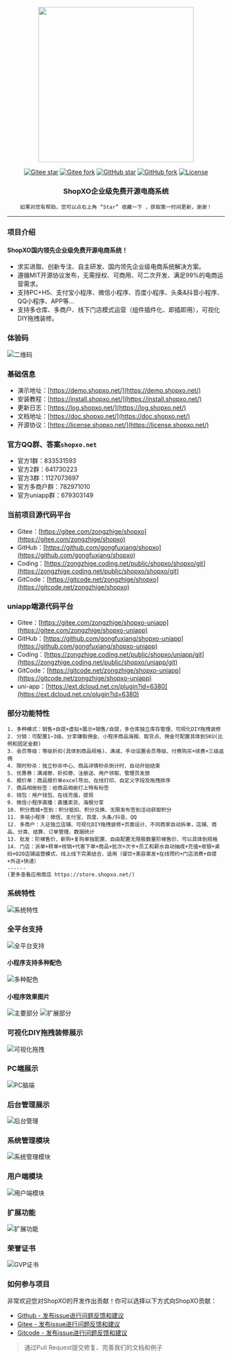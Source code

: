 <p align="center">
<img src="https://doc.shopxo.net/upload/image/20210727/1627379966617129.jpg" width="360" />
</p>

<div align="center">

[![Gitee star](https://gitee.com/zongzhige/shopxo/badge/star.svg?theme=gvp)](https://gitee.com/zongzhige/shopxo/stargazers)
[![Gitee fork](https://gitee.com/zongzhige/shopxo/badge/fork.svg?theme=gvp)](https://gitee.com/zongzhige/shopxo/members)
[![GitHub star](https://img.shields.io/github/stars/gongfuxiang/shopxo?logo=github)](https://github.com/gongfuxiang/shopxo/stargazers)
[![GitHub fork](https://img.shields.io/github/forks/gongfuxiang/shopxo?logo=github)](https://github.com/gongfuxiang/shopxo/network)
[![License](https://img.shields.io/badge/license-MIT-green)](https://gitee.com/zongzhige/shopxo/blob/master/LICENSE) 

</div>

<h3 align="center">ShopXO企业级免费开源电商系统</h3>

<div align="center">

```shell
如果对您有帮助，您可以点右上角 “Star” 收藏一下 ，获取第一时间更新，谢谢！
```

</div>

------------------------------------------------------------------------

### 项目介绍
#### ShopXO国内领先企业级免费开源电商系统！
* 求实进取、创新专注、自主研发、国内领先企业级电商系统解决方案。
* 遵循MIT开源协议发布，无需授权、可商用、可二次开发、满足99%的电商运营需求。
* 支持PC+H5、支付宝小程序、微信小程序、百度小程序、头条&抖音小程序、QQ小程序、APP等...
* 支持多仓库、多商户、线下门店模式运营（组件插件化、即插即用），可视化DIY拖拽装修。

### 体验码
![二维码](https://doc.shopxo.net/upload/image/20211211/1639234221484373.jpg "qrcode.jpg")


### 基础信息
* 演示地址：[https://demo.shopxo.net/](https://demo.shopxo.net/)
* 安装教程：[https://install.shopxo.net/](https://install.shopxo.net/)
* 更新日志：[https://log.shopxo.net/](https://log.shopxo.net/)
* 文档地址：[https://doc.shopxo.net/](https://doc.shopxo.net/)
* 开源协议：[https://license.shopxo.net/](https://license.shopxo.net/)

### 官方QQ群、答案`shopxo.net`
* 官方1群：833531593
* 官方2群：641730223
* 官方3群：1127073697
* 官方多商户群：782971010
* 官方uniapp群：679303149

### 当前项目源代码平台
* Gitee：[https://gitee.com/zongzhige/shopxo](https://gitee.com/zongzhige/shopxo)
* GitHub：[https://github.com/gongfuxiang/shopxo](https://github.com/gongfuxiang/shopxo)
* Coding：[https://zongzhige.coding.net/public/shopxo/shopxo/git](https://zongzhige.coding.net/public/shopxo/shopxo/git)
* GitCode：[https://gitcode.net/zongzhige/shopxo](https://gitcode.net/zongzhige/shopxo)

### uniapp端源代码平台
* Gitee：[https://gitee.com/zongzhige/shopxo-uniapp](https://gitee.com/zongzhige/shopxo-uniapp)
* GitHub：[https://github.com/gongfuxiang/shopxo-uniapp](https://github.com/gongfuxiang/shopxo-uniapp)
* Coding：[https://zongzhige.coding.net/public/shopxo/uniapp/git](https://zongzhige.coding.net/public/shopxo/uniapp/git)
* GitCode：[https://gitcode.net/zongzhige/shopxo-uniapp](https://gitcode.net/zongzhige/shopxo-uniapp)
* uni-app：[https://ext.dcloud.net.cn/plugin?id=6380](https://ext.dcloud.net.cn/plugin?id=6380)

### 部分功能特性
~~~
1. 多种模式：销售+自提+虚拟+展示+销售/自提，多仓库独立库存管理、可视化DIY拖拽装修
2. 分销：可配置1~3级、分享赚取佣金、小程序商品海报、取货点、佣金可配置具体到SKU(比例和固定金额)
3. 会员等级：等级折扣(具体到商品规格)、满减、手动设置会员等级、付费购买+续费+三级返佣
4. 限时秒杀：独立秒杀中心、商品详情秒杀倒计时、自动开始结束
5. 优惠券：满减劵、折扣劵、注册送、用户领取、管理员发放
6. 报价单：商品报价单excel导出、在线打印、自定义字段及拖拽排序
7. 商品相册标签：给商品相册打上特有标签
8. 钱包：用户钱包、在线充值，提现
9. 微信小程序直播：直播卖货、海报分享
10. 积分商城+签到：积分抵扣、积分兑换、无限发布签到活动获取积分
11. 多端小程序：微信、支付宝、百度、头条/抖音、QQ
12. 多商户：入驻独立店铺、可视化DIY拖拽装修+页面设计、不同商家自动拆单，店铺、商品、分类、结算、订单管理、数据统计
13. 批发：阶梯售价、新购+复购单独配置、自由配置无限极数量阶梯售价、可以具体到规格
14. 门店：派单+转单+核销+代客下单+商品+批次+次卡+员工和薪水自动抽成+充值+收银+桌码+O2O店铺运营模式，线上线下完美结合、适用（餐饮+美容美发+在线预约+门店消费+自提+外送+快递）
......
(更多查看应用商店 https://store.shopxo.net/)
~~~

### 系统特性
![系统特性](https://doc.shopxo.net/upload/image/20210727/1627370211229661.jpeg "系统特性")

### 全平台支持
![全平台支持](https://doc.shopxo.net/upload/image/20210727/1627370212203702.jpeg "全平台支持")


#### 小程序支持多种配色
![多种配色](https://doc.shopxo.net/upload/image/20211023/1634962774958024.jpg "配色.jpg")

#### 小程序效果图片
![主要部分](https://doc.shopxo.net/upload/image/20211023/1634962851731604.jpg "主要部分.jpg")
![扩展部分](https://doc.shopxo.net/upload/image/20211023/1634962862173709.jpg "扩展部分.jpg")

### 可视化DIY拖拽装修展示
![可视化拖拽](https://doc.shopxo.net/upload/image/20210727/1627370212919280.gif "可视化DIY拖拽装修")

### PC端展示
![PC脑端](https://doc.shopxo.net/upload/image/20210727/1627370212898377.gif "PC前端")

### 后台管理展示
![后台管理](https://doc.shopxo.net/upload/image/20210727/1627370212801103.gif "后台管理")


### 系统管理模块
![系统管理模块](http://assets.processon.com/chart_image/611f249c0e3e745cf8fe56e7.png?_=1629691225594 "系统管理模块")

### 用户端模块
![用户端模块](http://assets.processon.com/chart_image/6123129d0e3e743b327ab85e.png?_=1629691012295 "用户端模块")

### 扩展功能
![扩展功能](http://assets.processon.com/chart_image/612258ca5653bb6788ddc05e.png?_=1629691075045 "扩展功能")

### 荣誉证书
![GVP证书](https://doc.shopxo.net/upload/image/20210727/1627370213278731.jpeg "GVP高清图片.jpeg")


### 如何参与项目
非常欢迎您对ShopXO的开发作出贡献！你可以选择以下方式向ShopXO贡献：
- [Github - 发布issue进行问题反馈和建议](https://github.com/gongfuxiang/shopxo/pulls)
- [Gitee - 发布issue进行问题反馈和建议](https://gitee.com/zongzhige/shopxo/pulls)
- [Gitcode - 发布issue进行问题反馈和建议](https://gitcode.net/zongzhige/shopxo/merge_requests)
> 通过Pull Request提交修复、完善我们的文档和例子